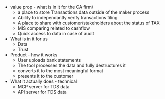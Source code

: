 - value prop - what is in it for the CA firm/
	- a place to store Transactions data outside of the maker process
	- Ability to independantly verify transactions filing
	- A place to share with customer/stakeholders about the status of TAX 
	- MIS comparing related to cashflow
	- Quick access to data in case of audit
- What is in it for us
	- Data
	- Trust
- Product - how it works 
	- User uploads bank statements
	- The tool processes the data and fully destructures it 
	- converts it to the most meaningful format
	- presents it to the customer
- What it actually does - technical
	- MCP server for TDS data
	- API server for TDS data
